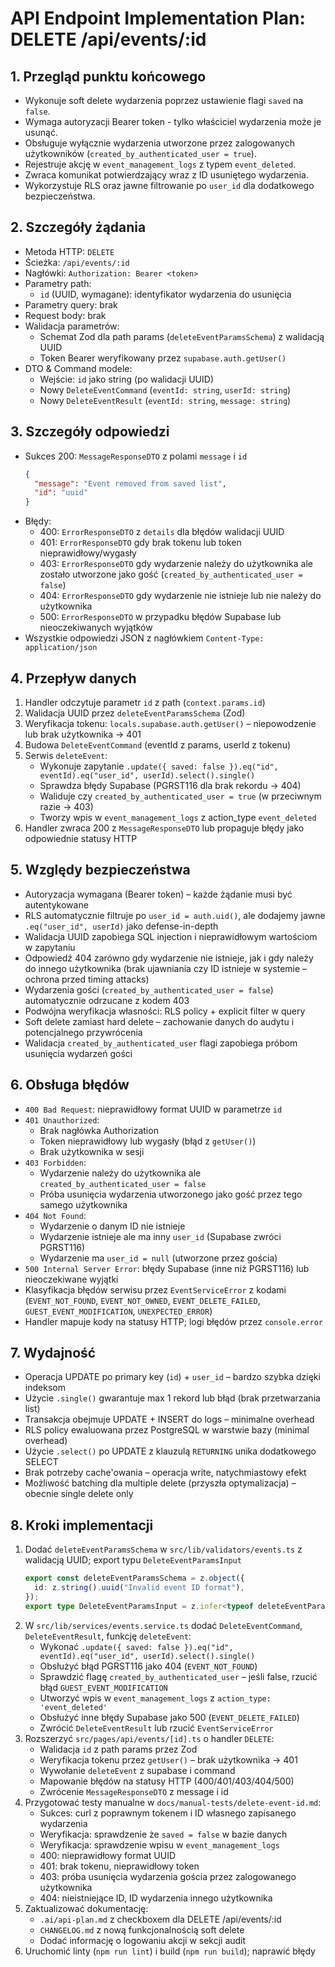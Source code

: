 # API Endpoint Implementation Plan: DELETE /api/events/:id

## 1. Przegląd punktu końcowego

- Wykonuje soft delete wydarzenia poprzez ustawienie flagi `saved` na `false`.
- Wymaga autoryzacji Bearer token - tylko właściciel wydarzenia może je usunąć.
- Obsługuje wyłącznie wydarzenia utworzone przez zalogowanych użytkowników (`created_by_authenticated_user = true`).
- Rejestruje akcję w `event_management_logs` z typem `event_deleted`.
- Zwraca komunikat potwierdzający wraz z ID usuniętego wydarzenia.
- Wykorzystuje RLS oraz jawne filtrowanie po `user_id` dla dodatkowego bezpieczeństwa.

## 2. Szczegóły żądania

- Metoda HTTP: `DELETE`
- Ścieżka: `/api/events/:id`
- Nagłówki: `Authorization: Bearer <token>`
- Parametry path:
  - `id` (UUID, wymagane): identyfikator wydarzenia do usunięcia
- Parametry query: brak
- Request body: brak
- Walidacja parametrów:
  - Schemat Zod dla path params (`deleteEventParamsSchema`) z walidacją UUID
  - Token Bearer weryfikowany przez `supabase.auth.getUser()`
- DTO & Command modele:
  - Wejście: `id` jako string (po walidacji UUID)
  - Nowy `DeleteEventCommand` (`eventId: string`, `userId: string`)
  - Nowy `DeleteEventResult` (`eventId: string`, `message: string`)

## 3. Szczegóły odpowiedzi

- Sukces 200: `MessageResponseDTO` z polami `message` i `id`
  ```json
  {
    "message": "Event removed from saved list",
    "id": "uuid"
  }
  ```
- Błędy:
  - 400: `ErrorResponseDTO` z `details` dla błędów walidacji UUID
  - 401: `ErrorResponseDTO` gdy brak tokenu lub token nieprawidłowy/wygasły
  - 403: `ErrorResponseDTO` gdy wydarzenie należy do użytkownika ale zostało utworzone jako gość (`created_by_authenticated_user = false`)
  - 404: `ErrorResponseDTO` gdy wydarzenie nie istnieje lub nie należy do użytkownika
  - 500: `ErrorResponseDTO` w przypadku błędów Supabase lub nieoczekiwanych wyjątków
- Wszystkie odpowiedzi JSON z nagłówkiem `Content-Type: application/json`

## 4. Przepływ danych

1. Handler odczytuje parametr `id` z path (`context.params.id`)
2. Walidacja UUID przez `deleteEventParamsSchema` (Zod)
3. Weryfikacja tokenu: `locals.supabase.auth.getUser()` – niepowodzenie lub brak użytkownika → 401
4. Budowa `DeleteEventCommand` (eventId z params, userId z tokenu)
5. Serwis `deleteEvent`:
   - Wykonuje zapytanie `.update({ saved: false }).eq("id", eventId).eq("user_id", userId).select().single()`
   - Sprawdza błędy Supabase (PGRST116 dla brak rekordu → 404)
   - Waliduje czy `created_by_authenticated_user = true` (w przeciwnym razie → 403)
   - Tworzy wpis w `event_management_logs` z action_type `event_deleted`
6. Handler zwraca 200 z `MessageResponseDTO` lub propaguje błędy jako odpowiednie statusy HTTP

## 5. Względy bezpieczeństwa

- Autoryzacja wymagana (Bearer token) – każde żądanie musi być autentykowane
- RLS automatycznie filtruje po `user_id = auth.uid()`, ale dodajemy jawne `.eq("user_id", userId)` jako defense-in-depth
- Walidacja UUID zapobiega SQL injection i nieprawidłowym wartościom w zapytaniu
- Odpowiedź 404 zarówno gdy wydarzenie nie istnieje, jak i gdy należy do innego użytkownika (brak ujawniania czy ID istnieje w systemie – ochrona przed timing attacks)
- Wydarzenia gości (`created_by_authenticated_user = false`) automatycznie odrzucane z kodem 403
- Podwójna weryfikacja własności: RLS policy + explicit filter w query
- Soft delete zamiast hard delete – zachowanie danych do audytu i potencjalnego przywrócenia
- Walidacja `created_by_authenticated_user` flagi zapobiega próbom usunięcia wydarzeń gości

## 6. Obsługa błędów

- `400 Bad Request`: nieprawidłowy format UUID w parametrze `id`
- `401 Unauthorized`:
  - Brak nagłówka Authorization
  - Token nieprawidłowy lub wygasły (błąd z `getUser()`)
  - Brak użytkownika w sesji
- `403 Forbidden`:
  - Wydarzenie należy do użytkownika ale `created_by_authenticated_user = false`
  - Próba usunięcia wydarzenia utworzonego jako gość przez tego samego użytkownika
- `404 Not Found`:
  - Wydarzenie o danym ID nie istnieje
  - Wydarzenie istnieje ale ma inny `user_id` (Supabase zwróci PGRST116)
  - Wydarzenie ma `user_id = null` (utworzone przez gościa)
- `500 Internal Server Error`: błędy Supabase (inne niż PGRST116) lub nieoczekiwane wyjątki
- Klasyfikacja błędów serwisu przez `EventServiceError` z kodami (`EVENT_NOT_FOUND`, `EVENT_NOT_OWNED`, `EVENT_DELETE_FAILED`, `GUEST_EVENT_MODIFICATION`, `UNEXPECTED_ERROR`)
- Handler mapuje kody na statusy HTTP; logi błędów przez `console.error`

## 7. Wydajność

- Operacja UPDATE po primary key (`id`) + `user_id` – bardzo szybka dzięki indeksom
- Użycie `.single()` gwarantuje max 1 rekord lub błąd (brak przetwarzania list)
- Transakcja obejmuje UPDATE + INSERT do logs – minimalne overhead
- RLS policy ewaluowana przez PostgreSQL w warstwie bazy (minimal overhead)
- Użycie `.select()` po UPDATE z klauzulą `RETURNING` unika dodatkowego SELECT
- Brak potrzeby cache'owania – operacja write, natychmiastowy efekt
- Możliwość batching dla multiple delete (przyszła optymalizacja) – obecnie single delete only

## 8. Kroki implementacji

1. Dodać `deleteEventParamsSchema` w `src/lib/validators/events.ts` z walidacją UUID; export typu `DeleteEventParamsInput`
   ```typescript
   export const deleteEventParamsSchema = z.object({
     id: z.string().uuid("Invalid event ID format"),
   });
   export type DeleteEventParamsInput = z.infer<typeof deleteEventParamsSchema>;
   ```
2. W `src/lib/services/events.service.ts` dodać `DeleteEventCommand`, `DeleteEventResult`, funkcję `deleteEvent`:
   - Wykonać `.update({ saved: false }).eq("id", eventId).eq("user_id", userId).select().single()`
   - Obsłużyć błąd PGRST116 jako 404 (`EVENT_NOT_FOUND`)
   - Sprawdzić flagę `created_by_authenticated_user` – jeśli false, rzucić błąd `GUEST_EVENT_MODIFICATION`
   - Utworzyć wpis w `event_management_logs` z `action_type: 'event_deleted'`
   - Obsłużyć inne błędy Supabase jako 500 (`EVENT_DELETE_FAILED`)
   - Zwrócić `DeleteEventResult` lub rzucić `EventServiceError`
3. Rozszerzyć `src/pages/api/events/[id].ts` o handler `DELETE`:
   - Walidacja `id` z path params przez Zod
   - Weryfikacja tokenu przez `getUser()` – brak użytkownika → 401
   - Wywołanie `deleteEvent` z supabase i command
   - Mapowanie błędów na statusy HTTP (400/401/403/404/500)
   - Zwrócenie `MessageResponseDTO` z message i id
4. Przygotować testy manualne w `docs/manual-tests/delete-event-id.md`:
   - Sukces: curl z poprawnym tokenem i ID własnego zapisanego wydarzenia
   - Weryfikacja: sprawdzenie że `saved = false` w bazie danych
   - Weryfikacja: sprawdzenie wpisu w `event_management_logs`
   - 400: nieprawidłowy format UUID
   - 401: brak tokenu, nieprawidłowy token
   - 403: próba usunięcia wydarzenia gościa przez zalogowanego użytkownika
   - 404: nieistniejące ID, ID wydarzenia innego użytkownika
5. Zaktualizować dokumentację:
   - `.ai/api-plan.md` z checkboxem dla DELETE /api/events/:id
   - `CHANGELOG.md` z nową funkcjonalnością soft delete
   - Dodać informację o logowaniu akcji w sekcji audit
6. Uruchomić linty (`npm run lint`) i build (`npm run build`); naprawić błędy
